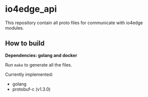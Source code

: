 # io4edge_api

This repository contain all proto files for communicate with io4edge modules.

## How to build

**Dependencies: golang and docker**

Run `make` to generate all the files.

Currently implemented:
- golang
- protobuf-c (v1.3.0)
